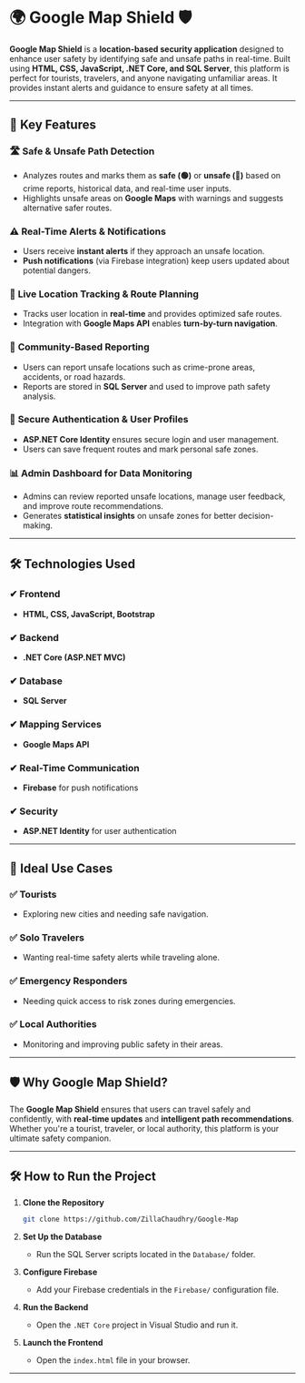
# 🌍 **Google Map Shield** 🛡

**Google Map Shield** is a **location-based security application** designed to enhance user safety by identifying safe and unsafe paths in real-time. Built using **HTML, CSS, JavaScript, .NET Core, and SQL Server**, this platform is perfect for tourists, travelers, and anyone navigating unfamiliar areas. It provides instant alerts and guidance to ensure safety at all times.

---

## 🚀 **Key Features**

### 🛣 **Safe & Unsafe Path Detection**
- Analyzes routes and marks them as **safe (🟢)** or **unsafe (🔴)** based on crime reports, historical data, and real-time user inputs.
- Highlights unsafe areas on **Google Maps** with warnings and suggests alternative safer routes.

### ⚠ **Real-Time Alerts & Notifications**
- Users receive **instant alerts** if they approach an unsafe location.
- **Push notifications** (via Firebase integration) keep users updated about potential dangers.

### 📍 **Live Location Tracking & Route Planning**
- Tracks user location in **real-time** and provides optimized safe routes.
- Integration with **Google Maps API** enables **turn-by-turn navigation**.

### 📢 **Community-Based Reporting**
- Users can report unsafe locations such as crime-prone areas, accidents, or road hazards.
- Reports are stored in **SQL Server** and used to improve path safety analysis.

### 🔐 **Secure Authentication & User Profiles**
- **ASP.NET Core Identity** ensures secure login and user management.
- Users can save frequent routes and mark personal safe zones.

### 📊 **Admin Dashboard for Data Monitoring**
- Admins can review reported unsafe locations, manage user feedback, and improve route recommendations.
- Generates **statistical insights** on unsafe zones for better decision-making.

---

## 🛠 **Technologies Used**

### ✔ **Frontend**
- **HTML, CSS, JavaScript, Bootstrap**

### ✔ **Backend**
- **.NET Core (ASP.NET MVC)**

### ✔ **Database**
- **SQL Server**

### ✔ **Mapping Services**
- **Google Maps API**

### ✔ **Real-Time Communication**
- **Firebase** for push notifications

### ✔ **Security**
- **ASP.NET Identity** for user authentication

---

## 🚀 **Ideal Use Cases**

### ✅ **Tourists**
- Exploring new cities and needing safe navigation.

### ✅ **Solo Travelers**
- Wanting real-time safety alerts while traveling alone.

### ✅ **Emergency Responders**
- Needing quick access to risk zones during emergencies.

### ✅ **Local Authorities**
- Monitoring and improving public safety in their areas.

---

## 🛡 **Why Google Map Shield?**

The **Google Map Shield** ensures that users can travel safely and confidently, with **real-time updates** and **intelligent path recommendations**. Whether you're a tourist, traveler, or local authority, this platform is your ultimate safety companion.

---

## 🛠 **How to Run the Project**

1. **Clone the Repository**
   ```bash
   git clone https://github.com/ZillaChaudhry/Google-Map
   ```

2. **Set Up the Database**
   - Run the SQL Server scripts located in the `Database/` folder.

3. **Configure Firebase**
   - Add your Firebase credentials in the `Firebase/` configuration file.

4. **Run the Backend**
   - Open the `.NET Core` project in Visual Studio and run it.

5. **Launch the Frontend**
   - Open the `index.html` file in your browser.

---

